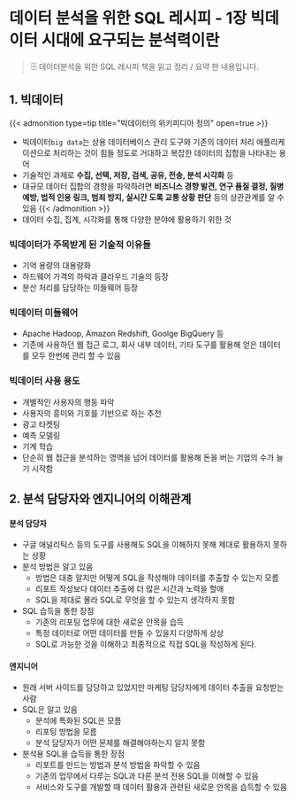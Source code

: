 # 데이터 분석을 위한 SQL 레시피 - 1장 빅데이터 시대에 요구되는 분석력이란


> 🗄️ 데이터분석을 위한 SQL 레시피 책을 읽고 정리 / 요약 한 내용입니다.


## 1. 빅데이터

{{< admonition type=tip title="빅데이터의 위키피디아 정의" open=true >}}
- 빅데이터`big data`는 상용 데이터베이스 관리 도구와 기존의 데이터 처리 애플리케이션으로 처리하는 것이 힘들 정도로 거대하고 복잡한 데이터의 집합을 나타내는 용어
- 기술적인 과제로 **수집, 선택, 저장, 검색, 공유, 전송, 분석 시각화** 등
- 대규모 데이터 집합의 경향을 파악하려면 **비즈니스 경향 발견, 연구 품질 결정, 질병 예방, 법적 인용 링크, 범죄 방지, 실시간 도록 교통 상황 판단** 등의 상관관계를 알 수 있음
{{< /admonition >}}
- 데이터 수집, 집계, 시각화를 통해 다양한 분야에 활용하기 위한 것

### 빅데이터가 주목받게 된 기술적 이유들
- 기억 용량의 대용량화
- 하드웨어 가격의 하락과 클라우드 기술의 등장
- 분산 처리를 담당하는 미들웨어 등장

### 빅데이터 미들웨어
- Apache Hadoop, Amazon Redshift, Goolge BigQuery 등
- 기존에 사용하던 웹 접근 로그, 회사 내부 데이터, 기타 도구를 활용해 얻은 데이터를 모두 한번에 관리 할 수 있음

### 빅데이터 사용 용도
- 개별적인 사용자의 행동 파악
- 사용자의 흥미와 기호를 기반으로 하는 추천
- 광고 타켓팅
- 예측 모델링
- 기계 학습
- 단순히 웹 접근을 분석하는 영역을 넘어 데이터를 활용해 돈을 버는 기업의 수가 늘기 시작함

## 2. 분석 담당자와 엔지니어의 이해관계
#### 분석 담당자
- 구글 애널리틱스 등의 도구를 사용해도 SQL을 이해하지 못해 제대로 활용하지 못하는 상황
- 분석 방법은 알고 있음
    - 방법은 대충 알지만 어떻게 SQL을 작성해야 데이터를 추출할 수 있는지 모름
    - 리포트 작성보다 데이터 추출에 더 많은 시간과 노력을 할애
    - SQL을 제대로 몰라 SQL로 무엇을 할 수 있는지 생각하지 못함
- SQL 습득을 통한 장점
    - 기존의 리포팅 업무에 대한 새로운 안목을 습득
    - 특정 데이터로 어떤 데이터를 만들 수 있을지 다양하게 상상
    - SQL로 가능한 것을 이해하고 최종적으로 직접 SQL을 작성하게 된다.
    
#### 엔지니어
- 원래 서버 사이드를 담당하고 있었지만 마케팅 담당자에게 데이터 추출을 요청받는 사람
- SQL은 알고 있음
    - 분석에 특화된 SQL은 모름
    - 리포팅 방법을 모름
    - 분석 담당자가 어떤 문제를 해결해야하는지 알지 못함
- 분석용 SQL을 습득을 통한 장점
    - 리포트를 만드는 방법과 분석 방법을 파악할 수 있음
    - 기존의 업무에서 다루는 SQL과 다른 분석 전용 SQL을 이해할 수 있음
    - 서비스와 도구를 개발할 때 데이터 활용과 관련된 새로운 안목을 습득할 수 있음



